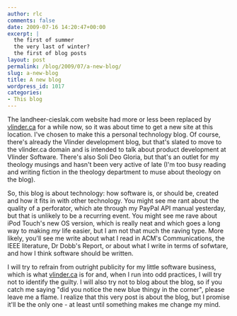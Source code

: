```yaml
---
author: rlc
comments: false
date: 2009-07-16 14:20:47+00:00
excerpt: |
  the first of summer
  the very last of winter?
  the first of blog posts
layout: post
permalink: /blog/2009/07/a-new-blog/
slug: a-new-blog
title: A new blog
wordpress_id: 1017
categories:
- This blog
---
```


The landheer-cieslak.com website had more or less been replaced by [vlinder.ca](http://vlinder.ca) for a while now, so it was about time to get a new site at this location. I've chosen to make this a personal technology blog. Of course, there's already the Vlinder development blog, but that's slated to move to the vlinder.ca domain and is intended to talk about product development at Vlinder Software. There's also Soli Deo Gloria, but that's an outlet for my theology musings and hasn't been very active of late (I'm too busy reading and writing fiction in the theology department to muse about theology on the blog).

So, this blog is about technology: how software is, or should be, created and how it fits in with other technology. You might see me rant about the quality of a perforator, which ate through my PayPal API manual yesterday, but that is unlikely to be a recurring event. You might see me rave about iPod Touch's new OS version, which is really neat and which goes a long way to making _my_ life easier, but I am not that much the raving type. More likely, you'll see me write about what I read in ACM's Communications, the IEEE literature, Dr Dobb's Report, or about what I write in terms of sofwtare, and how I think software should be written.

I will try to refrain from outright publicity for my little software business, which is what [vlinder.ca](http://vlinder.ca) is for and, when I run into odd practices, I will try not to identify the guilty. I will also try not to blog about the blog, so if you catch me saying "did you notice the new blue thingy in the corner", please leave me a flame. I realize that this very post is about the blog, but I promise it'll be the only one - at least until something makes me change my mind.
